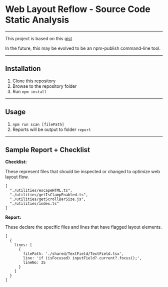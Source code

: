 # Web Layout Reflow - Source Code Static Analysis

---

This project is based on this [gist](https://gist.github.com/paulirish/5d52fb081b3570c81e3a)

In the future, this may be evolved to be an npm-publish command-line tool.

---

## Installation

1. Clone this repository
2. Browse to the repository folder
3. Run `npm install` 

---

## Usage

1. `npm run scan [filePath]`
2. Reports will be output to folder `report`

---

## Sample Report + Checklist

**Checklist:** 

These represent files that should be inspected or changed to optimize web layout flow.
```
[
  "./utilities/escapeHTML.ts",
  "./utilities/getIsClampEnabled.ts",
  "./utilities/getScrollBarSize.js",
  "./utilities/index.ts"
]
```

**Report:**

These declare the specific files and lines that have flagged layout elements.

```
[ 
  {
    lines: [
      {
        filePath: './shared/TextField/TextField.tsx',
        line: 'if (isFocused) inputField?.current?.focus();',
        lineNo: 35
      }
    ]
  }
]
```
